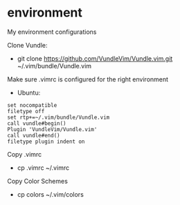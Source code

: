 # environment
My environment configurations

Clone Vundle:

- git clone https://github.com/VundleVim/Vundle.vim.git ~/.vim/bundle/Vundle.vim

Make sure .vimrc is configured for the right environment

- Ubuntu:
```
set nocompatible
filetype off
set rtp+=~/.vim/bundle/Vundle.vim
call vundle#begin()
Plugin 'VundleVim/Vundle.vim'
call vundle#end()
filetype plugin indent on
```

Copy .vimrc

- cp .vimrc ~/.vimrc

Copy Color Schemes
- cp colors ~/.vim/colors


